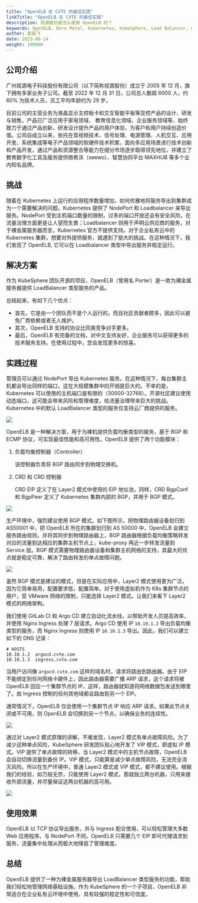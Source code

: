```yaml
---
title: "OpenELB 在 CVTE 的最佳实践"
linkTitle: "OpenELB 在 CVTE 的最佳实践"
description: 视源股份是怎么使用 OpenELB 的？
keywords: OpenELB, Bare Metal, Kubernetes, KubeSphere, Load Balancer, Cloud Native
author: 裴振飞
date: 2023-06-14
weight: 100000
---
```


## 公司介绍

广州视源电子科技股份有限公司（以下简称视源股份）成立于 2005 年 12 月，旗下拥有多家业务子公司。截至 2022 年 12 月 31 日，公司总人数超 6000 人，约 60% 为技术人员，员工平均年龄约为 29 岁。

目前公司的主营业务为液晶显示主控板卡和交互智能平板等显控产品的设计、研发与销售，产品已广泛应用于家电领域、 教育信息化领域、企业服务领域等，始终致力于通过产品创新、研发设计提升产品的用户体验，为客户和用户持续创造价值。公司自成立以来，依托在音视频技术、信号处理、电源管理、人机交互、应用开发、系统集成等电子产品领域的软硬件技术积累，面向多应用场景进行技术创新和产品开发，通过产品和资源整合等能力在细分市场逐步取得领先地位，并建立了教育数字化工具及服务提供商希沃（seewo）、智慧协同平台 MAXHUB 等多个业内知名品牌。

## 挑战

随着在 Kubernetes 上运行的应用程序数量增加，如何优雅地将服务导出到集群成为一个需要解决的问题。Kubernetes 提供了 NodePort 和 Loadbalancer 来导出服务。NodePort 受到主机端口数量的限制，过多的端口开放还会有安全风险，在流量治理方面更是让人望而生畏；Loadbalancer 则用于声明云供应商的服务，对于裸金属服务器而言，Kubernetes 官方不提供支持。对于企业私有云中的 Kubernetes 集群，想要对外提供服务，就遇到了挺大的挑战。在这种情况下，我们发现了 OpenELB, 它可以在 Loadbalancer 类型中导出服务并稳定运行。

## 解决方案

作为 KubeSphere 团队开源的项目，OpenELB（曾用名 Porter）是一款为裸金属服务器提供 LoadBalancer 类型服务的产品。

总结起来，有如下几个优点：

- 首先，它是由一个团队而不是个人运行的，而且社区贡献者颇多，因此可以避免厂商依赖或者无人维护。
- 其次，OpenELB 支持的协议比同类竞争对手更多。
- 最后，OpenELB 有完备的文档，对中文支持友好，企业服务可以获得更多的技术服务支持。在使用过程中，您会发现更多的惊喜。

## 实践过程

管理员可以通过 NodePort 导出 Kubernetes 服务。在这种情况下，每台集群主机都会导出同样的端口，这在大规模集群中的开销是巨大的。不幸的是，Kubernetes 可以使用的主机端口是有限的（30000-32768）。开源社区建议使用动态端口，这可能会带来风险和管理难度，给流量治理带来巨大的挑战。Kubernetes 中的默认 LoadBalancer 类型的服务仅支持云厂商提供的服务。

![](http://pek3b.qingstor.com/kubesphere-community/images/k8s_NodePort_Model.excalidraw.png)

OpenELB 是一种解决方案，用于为裸机提供负载均衡类型的服务，基于 BGP 和 ECMP 协议，可实现最佳性能和高可用性。OpenELB 提供了两个功能模块：

1. 负载均衡控制器（Controller）

   该控制器负责将 BGP 路由同步到物理交换机。

2. CRD 和 CRD 控制器

   CRD EIP 定义了在 Layer2 模式中使用的 EIP 地址池，同样，CRD BgpConf 和 BgpPeer 定义了 Kubernetes 集群内部的 BGP，并用于 BGP 模式。

![](http://pek3b.qingstor.com/kubesphere-community/images/OpenELB-Infrastructure.excalidraw.png)


生产环境中，强烈建议使用 BGP 模式。如下图所示，把物理路由器设备划归到 AS50001 中，把 OpenELB 所在的集群划归到 AS 50000 中，OpenELB 会建立服务路由规则，并将其同步到物理路由器上，BGP 路由器根据负载均衡策略转发对应的流量到达相应的集群主机节点上，kube-proxy 再近一步转发流量到 Service 层。BGP 模式需要物理路由器设备和集群主机网络的支持，其最大的优点就是稳定可靠，解决了路由转发的单点故障问题。

![](https://openelb.io/images/en/docs/concepts/vip-mode-beta/openelb-vip-mode-topology.png)


虽然 BGP 模式是建议的模式，但是在实际应用中，Layer2 模式使用更为广泛。因为它简单易用，配置要求低，配置简单。对于使用虚拟机作为 K8s 集群节点的用户，受 VMware 网络的限制，只能选择 Layer2 模式。让我们来看下 Layer2 模式的网络架构。

我们使用 GitLab CI 和 Argo CD 建立自动化流水线，以帮助开发人员提高效率，并使用 Nginx Ingress 处理 7 层请求。Argo CD 使用 IP `10.10.1.2` 导出负载均衡类型的服务，而 Nginx Ingress 则使用 IP `10.10.1.3` 导出。因此，我们可以建立如下的 DNS 记录：

```text
# HOSTS
10.10.1.2  argocd.cvte.com
10.10.1.3  ingress.cvte.com
```

当用户访问像 `argocd.cvte.com` 这样的域名时，请求将路由到路由器。由于 EIP 不能绑定到任何网络卡硬件上，因此路由器需要广播 ARP 请求，这个请求将被 OpenELB 回应一个集群节点的 IP。这样，路由器就知道将网络数据包发送到哪里了。由 Ingress 控制的任何其他域都会路由到另一个 EIP。

通常情况下，OpenELB 仅会使用一个集群节点 IP 响应 ARP 请求。如果此节点关闭或不可用，则 OpenELB 会切换到另一个节点，以确保业务的连续性。

![](http://pek3b.qingstor.com/kubesphere-community/images/CVTE-OpenELB.excalidraw.png)

通过对 Layer2 模式原理的讲解，不难发现，Layer2 模式有单点故障风险。为了减少这种单点风险，KubeSphere 研发团队贴心地开发了 VIP 模式，即虚拟 IP 模式。VIP 提供了单点故障的转移，当 Layer2 模式中的主机节点故障，OpenELB 会自动切换流量到备份 IP。VIP 模式，只能算是减少单点故障风险，无法完全消灭风险。所以在生产环境中，普通 Layer2 模式或 VIP 模式，都不建议使用。根据我们的经验，如万般无奈，只能使用 Layer2 模式，那就独立两台机器，只用来接收外部流量，并尽量保证这两台机器的高可用。

![](https://openelb.io/images/en/docs/concepts/layer-2-mode/openelb-layer-2-topology.png)

## 使用效果

OpenELB 以 TCP 协议导出服务，并与 Ingress 配合使用，可以轻松管理大多数 Web 应用程序。与 NodePort 不同，OpenELB 只需要几个 EIP 即可代理请求到服务，流量集中处理从而极大地降低了管理难度。

## 总结

OpenELB 提供了一种为裸金属服务器导出 LoadBalancer 类型服务的功能，帮助我们轻松地管理网络基础设施。作为 KubeSphere 的一个子项目，OpenELB 非常适合在企业私有云环境中使用，具有较强的稳定性和可信度。